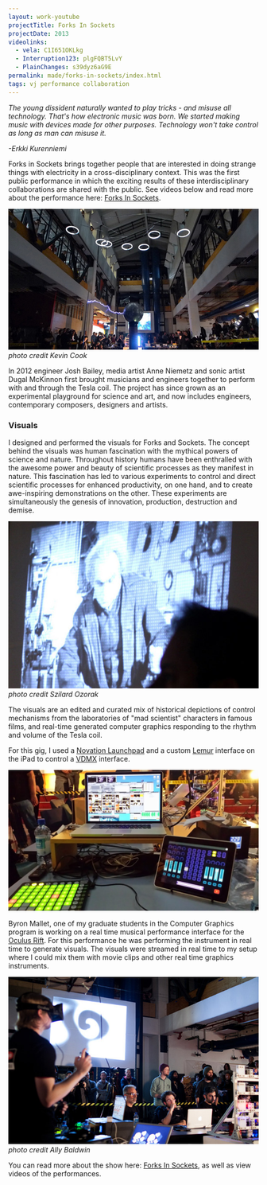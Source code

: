 ```yaml
---
layout: work-youtube
projectTitle: Forks In Sockets
projectDate: 2013
videolinks:
  - vela: C1I651OKLkg
  - Interruption123: plgFQBT5LvY
  - PlainChanges: s39dyz6aG9E
permalink: made/forks-in-sockets/index.html
tags: vj performance collaboration
---
```

_The young dissident naturally wanted to play tricks - and misuse all technology. That's how electronic music was born. We started making music with devices made for other purposes. Technology won't take control as long as man can misuse it._  
 
_-Erkki Kurenniemi_


Forks in Sockets brings together people that are interested in doing strange things with electricity in a cross-disciplinary context. This was the first public performance in which the exciting results of these interdisciplinary collaborations are shared with the public. See videos below and read more about the performance here: [Forks In Sockets](http://fis.vicinnovate.ac.nz/index.html).

![Forks In Sockets][img01]
_photo credit Kevin Cook_

In 2012 engineer Josh Bailey, media artist Anne Niemetz and sonic artist Dugal McKinnon first brought musicians and engineers together to perform with and through the Tesla coil. The project has since grown as an experimental playground for science and art, and now includes engineers, contemporary composers, designers and artists.

  
### Visuals  


I designed and performed the visuals for Forks and Sockets. The concept behind the visuals was human fascination with the mythical powers of science and nature. Throughout history humans have been enthralled with the awesome power and beauty of scientific processes as they manifest in nature. This fascination has led to various experiments to control and direct scientific processes for enhanced productivity, on one hand, and to create awe-inspiring demonstrations on the other. These experiments are simultaneously the genesis of innovation, production, destruction and demise.

![mad scientist][img07]  
_photo credit Szilard Ozorak_

The visuals are an edited and curated mix of historical depictions of control mechanisms from the laboratories of "mad scientist" characters in famous films, and real-time generated computer graphics responding to the rhythm and volume of the Tesla coil.

For this gig, I used a [Novation Launchpad][novation] and a custom [Lemur][lemur] interface on the iPad to control a [VDMX][vdmx] interface.


![the setup][img03]  

Byron Mallet, one of my graduate students in the Computer Graphics program is working on a real time musical performance interface for the [Oculus Rift][occulus]. For this performance he was performing the instrument in real time to generate visuals. The visuals were streamed in real time to my setup where I could mix them with movie clips and other real time graphics instruments.

![byron pensato][img02]
_photo credit Ally Baldwin_

You can read more about the show here: [Forks In Sockets](http://fis.vicinnovate.ac.nz/index.html), as well as view videos of the performances.

[img00]: /img/forks-in-sockets-00.jpg
[img01]: /img/forks-in-sockets-01-kevin-cook.jpg
[img02]: /img/forks-in-sockets-02-ally-baldwin.jpg
[img03]: /img/forks-in-sockets-03.jpg
[img04]: /img/forks-in-sockets-04.jpg
[img05]: /img/forks-in-sockets-05-szilard-ozorak.jpg
[img07]: /img/forks-in-sockets-07-szilard-ozorak-cropped.jpg
[img06]: /img/forks-in-sockets-06.jpgo

[novation]: http://novationmusic.com
[vdmx]: http://vidvox.net
[lemur]: http://liine.net
[occulus]: http://occulus.com
